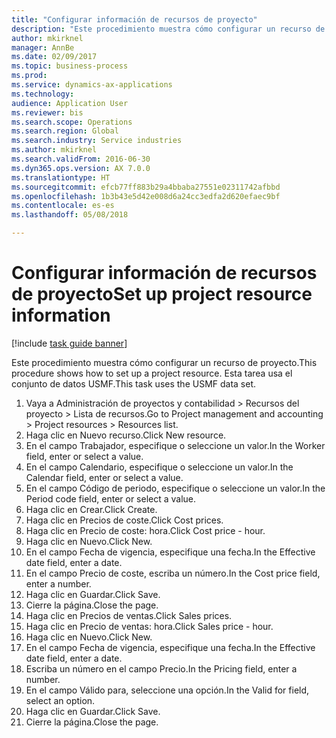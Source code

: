 ```yaml
--- 
title: "Configurar información de recursos de proyecto"
description: "Este procedimiento muestra cómo configurar un recurso de proyecto."
author: mkirknel
manager: AnnBe
ms.date: 02/09/2017
ms.topic: business-process
ms.prod: 
ms.service: dynamics-ax-applications
ms.technology: 
audience: Application User
ms.reviewer: bis
ms.search.scope: Operations
ms.search.region: Global
ms.search.industry: Service industries
ms.author: mkirknel
ms.search.validFrom: 2016-06-30
ms.dyn365.ops.version: AX 7.0.0
ms.translationtype: HT
ms.sourcegitcommit: efcb77ff883b29a4bbaba27551e02311742afbbd
ms.openlocfilehash: 1b3b43e5d42e008d6a24cc3edfa2d620efaec9bf
ms.contentlocale: es-es
ms.lasthandoff: 05/08/2018

---
```

# <a name="set-up-project-resource-information"></a><span data-ttu-id="85bea-103">Configurar información de recursos de proyecto</span><span class="sxs-lookup"><span data-stu-id="85bea-103">Set up project resource information</span></span>

[!include [task guide banner](../../includes/task-guide-banner.md)]

<span data-ttu-id="85bea-104">Este procedimiento muestra cómo configurar un recurso de proyecto.</span><span class="sxs-lookup"><span data-stu-id="85bea-104">This procedure shows how to set up a project resource.</span></span> <span data-ttu-id="85bea-105">Esta tarea usa el conjunto de datos USMF.</span><span class="sxs-lookup"><span data-stu-id="85bea-105">This task uses the USMF data set.</span></span>

1. <span data-ttu-id="85bea-106">Vaya a Administración de proyectos y contabilidad > Recursos del proyecto > Lista de recursos.</span><span class="sxs-lookup"><span data-stu-id="85bea-106">Go to Project management and accounting > Project resources > Resources list.</span></span>
2. <span data-ttu-id="85bea-107">Haga clic en Nuevo recurso.</span><span class="sxs-lookup"><span data-stu-id="85bea-107">Click New resource.</span></span>
3. <span data-ttu-id="85bea-108">En el campo Trabajador, especifique o seleccione un valor.</span><span class="sxs-lookup"><span data-stu-id="85bea-108">In the Worker field, enter or select a value.</span></span>
4. <span data-ttu-id="85bea-109">En el campo Calendario, especifique o seleccione un valor.</span><span class="sxs-lookup"><span data-stu-id="85bea-109">In the Calendar field, enter or select a value.</span></span>
5. <span data-ttu-id="85bea-110">En el campo Código de periodo, especifique o seleccione un valor.</span><span class="sxs-lookup"><span data-stu-id="85bea-110">In the Period code field, enter or select a value.</span></span>
6. <span data-ttu-id="85bea-111">Haga clic en Crear.</span><span class="sxs-lookup"><span data-stu-id="85bea-111">Click Create.</span></span>
7. <span data-ttu-id="85bea-112">Haga clic en Precios de coste.</span><span class="sxs-lookup"><span data-stu-id="85bea-112">Click Cost prices.</span></span>
8. <span data-ttu-id="85bea-113">Haga clic en Precio de coste: hora.</span><span class="sxs-lookup"><span data-stu-id="85bea-113">Click Cost price - hour.</span></span>
9. <span data-ttu-id="85bea-114">Haga clic en Nuevo.</span><span class="sxs-lookup"><span data-stu-id="85bea-114">Click New.</span></span>
10. <span data-ttu-id="85bea-115">En el campo Fecha de vigencia, especifique una fecha.</span><span class="sxs-lookup"><span data-stu-id="85bea-115">In the Effective date field, enter a date.</span></span>
11. <span data-ttu-id="85bea-116">En el campo Precio de coste, escriba un número.</span><span class="sxs-lookup"><span data-stu-id="85bea-116">In the Cost price field, enter a number.</span></span>
12. <span data-ttu-id="85bea-117">Haga clic en Guardar.</span><span class="sxs-lookup"><span data-stu-id="85bea-117">Click Save.</span></span>
13. <span data-ttu-id="85bea-118">Cierre la página.</span><span class="sxs-lookup"><span data-stu-id="85bea-118">Close the page.</span></span>
14. <span data-ttu-id="85bea-119">Haga clic en Precios de ventas.</span><span class="sxs-lookup"><span data-stu-id="85bea-119">Click Sales prices.</span></span>
15. <span data-ttu-id="85bea-120">Haga clic en Precio de ventas: hora.</span><span class="sxs-lookup"><span data-stu-id="85bea-120">Click Sales price - hour.</span></span>
16. <span data-ttu-id="85bea-121">Haga clic en Nuevo.</span><span class="sxs-lookup"><span data-stu-id="85bea-121">Click New.</span></span>
17. <span data-ttu-id="85bea-122">En el campo Fecha de vigencia, especifique una fecha.</span><span class="sxs-lookup"><span data-stu-id="85bea-122">In the Effective date field, enter a date.</span></span>
18. <span data-ttu-id="85bea-123">Escriba un número en el campo Precio.</span><span class="sxs-lookup"><span data-stu-id="85bea-123">In the Pricing field, enter a number.</span></span>
19. <span data-ttu-id="85bea-124">En el campo Válido para, seleccione una opción.</span><span class="sxs-lookup"><span data-stu-id="85bea-124">In the Valid for field, select an option.</span></span>
20. <span data-ttu-id="85bea-125">Haga clic en Guardar.</span><span class="sxs-lookup"><span data-stu-id="85bea-125">Click Save.</span></span>
21. <span data-ttu-id="85bea-126">Cierre la página.</span><span class="sxs-lookup"><span data-stu-id="85bea-126">Close the page.</span></span>


